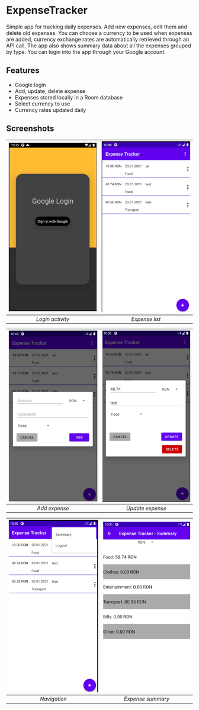 # ExpenseTracker
Simple app for tracking daily expenses. Add new expenses, edit them and delete old expenses. You can choose a currency to be used when expenses are added, currency exchange rates are automatically retrieved through an API call. The app also shows summary data about all the expenses grouped by type. You can login into the app through your Google account.

## Features
* Google login
* Add, update, delete expense
* Expenses stored locally in a Room database
* Select currency to use
* Currency rates updated daily

## Screenshots
| ![](images/expense1.png) | ![](images/expense2.png) |
|:--:|:--:|
| *Login activity* | *Expense list* |

| ![](images/expense3.png) | ![](images/expense4.png) |
|:--:|:--:|
| *Add expense* | *Update expense* |

| ![](images/expense5.png) | ![](images/expense6.png) 
|:--:|:--:|
| *Navigation* | *Expense summary* |
